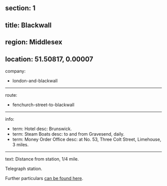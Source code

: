 section: 1
----
title: Blackwall
----
region: Middlesex
----
location: 51.50817, 0.00007
----
company:
- london-and-blackwall
----
route:
- fenchurch-street-to-blackwall
----
info:
- term: Hotel
  desc: Brunswick.
- term: Steam Boats
  desc: to and from Gravesend, daily.
- term: Money Order Office
  desc: at No. 53, Three Colt Street, Limehouse, 3 miles.
----
text: Distance from station, 1/4 mile.

Telegraph station.

Further particulars [can be found here](/routes/london-bridge-to-herne-bay#blackwall).
